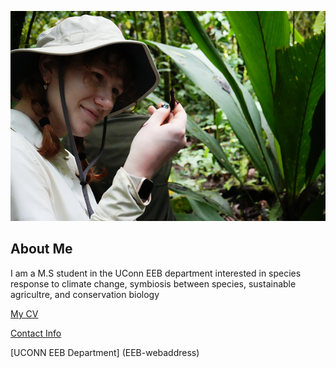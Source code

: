 ![Image of Morgan Reynolds](images/headshot.jpg.png)

## About Me
I am a M.S student in the UConn EEB department interested in species response to climate change, symbiosis between species, sustainable agricultre, and conservation biology

[My CV](PDFs/cv.pdf)

[Contact Info](contact-info.md)

[UCONN EEB Department] (EEB-webaddress)
